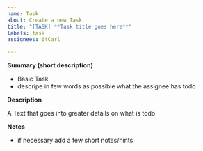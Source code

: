```yaml
---
name: Task
about: Create a new Task
title: "[TASK] **Task title goes here**"
labels: task
assignees: itCarl

---
```


**Summary (short description)**

- Basic Task
- descripe in few words as possible what the assignee has todo

**Description**

A Text that goes into greater details on what is todo

**Notes**

- if necessary add a few short notes/hints
